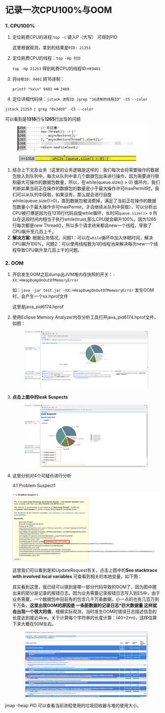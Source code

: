 # 记录一次CPU100%与OOM

### 1. CPU100%

1.  定位耗费CPU的进程:`top -c` 键入P（大写） 可得到PID

    这里根据观测，拿到的结果是`PID: 21253`
2.  定位耗费CPU的线程：`top -Hp PID`

    `top -Hp 21253` 得到耗费CPU的线程ID==>`9401`
3.  将`线程ID: 9401` 转16进制：

    `printf "%x\n" 9401` ==> `24b9`
4. 定位详细代码块：`jstack 进程ID |grep "16进制的线程ID" -C5 --color`

`jstack 21253 | grep "0x24b9" -C5 --color`

可以看到是**1318**行与**1265**行出现的问题

<figure><img src="../../.gitbook/assets/problem_code1.png" alt=""><figcaption></figcaption></figure>

<figure><img src="../../.gitbook/assets/problem_code2.jpg" alt=""><figcaption></figcaption></figure>

1. 结合上下文及业务（这里的业务逻辑是这样的：我们每次会将需要操作的数据包放入到队列中，每次从队列中拿几个数据包出来进行操作，因为需要进行限制最大可操作的数据包数量，所以，在while(queue.size() > 0) 循环内，我们判断如果当前正在操作的数据包的数量是小于最大操作许可maxPermit时，我们可以从队列中获取，如果没有，那么就会进行自旋while(queue.size()>0)，直到数据包被消费掉，满足了当前正在操作的数据包数量小于最大操作许可maxPermit，才会继续从队列中获取），可以分析出CPU被打爆是因为在1318行代码自旋while循环，长时间`queue.size()> 0` 所以在这段时间内相当于执行while(true),那么CPU就会飙升100%。因为1265行每次都是new Thread()，所以多个请求进来都会new一个线程，导致了CPU飙升至几百上千。
2. **解决方案:** 根据业务情况，问题1：可以在`while`循环中加入休眠时间，解决CPU飙升100%，问题2：可以使用线程数为1的线程池来解决每次new一个线程导致CPU飙升至几百上千的问题。

### 2. OOM

1.  开启发生OOM之后dump出JVM堆内存快照的开关：`-XX:+HeapDumpOnOutOfMemoryError`

    如：`java -jar test.jar -XX:+HeapDumpOnOutOfMemeoryError` 发生OOM时，会产生一个xx.hprof文件

    这里是java\_pid6174.hprof
2.  使用Eclipse Memory Analyzer内存分析工具打开java\_pid6174.hprof文件，如图：

    <figure><img src="../../.gitbook/assets/leak_summary.png" alt=""><figcaption></figcaption></figure>
3.  **点击上图中的leak Suspects**

    <figure><img src="../../.gitbook/assets/leak_suspect.png" alt=""><figcaption></figcaption></figure>
4.  这里分别对4个可疑点进行分析

    4.1 Problem Suspect1

    ![](../../.gitbook/assets/suspects1.png)

    这里我们可以看到是和UpdateRequest有关，点击上图中的**See stacktrace with involved local variables** 可查看到相关的本地变量，如下图：

    其实看到这里，我已经可以猜到是哪一部分代码导致的OOM了，因为图中圈出来的部分是记录的报错日志，因为业务需要记录报错日志写入到ES中，由于业务需要，一个数据包中目前有的包含几千万条数据，小一点的也有几百万到千万条，**这里出现OOM的原因是 一条脏数据的记录日志\*巨大数据量 这样就会出现一个很大的值**，根据实际观测，当时发生OOM时错误日志描述信息的长度达到接近4kw。关于计算每个字符串的长度计算：(40+2\*n)，这样估算下来大概在50M左右。

    <figure><img src="../../.gitbook/assets/problem_local_variables.png" alt=""><figcaption></figcaption></figure>

jmap -heap PID 可以查看当前进程使用的垃圾回收器与堆的使用大小。
